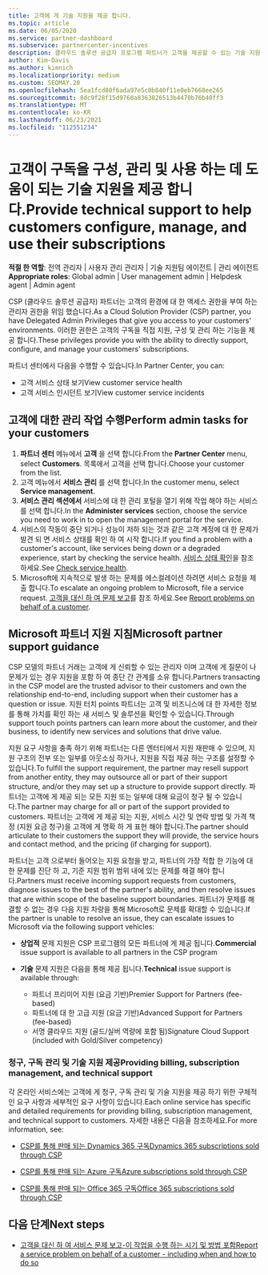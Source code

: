```yaml
---
title: 고객에 게 기술 지원을 제공 합니다.
ms.topic: article
ms.date: 06/05/2020
ms.service: partner-dashboard
ms.subservice: partnercenter-incentives
description: 클라우드 솔루션 공급자 프로그램 파트너가 고객을 제공할 수 있는 기술 지원의 유형에 대해 알아봅니다.
author: Kim-Davis
ms.author: kimnich
ms.localizationpriority: medium
ms.custom: SEOMAY.20
ms.openlocfilehash: 5ea1fcd80f6ada97e5c0b840f11e0eb7668ee265
ms.sourcegitcommit: 8dc9f28f15d9760a8363826513b4470b76b40ff3
ms.translationtype: MT
ms.contentlocale: ko-KR
ms.lasthandoff: 06/23/2021
ms.locfileid: "112551234"
---
```

# <a name="provide-technical-support-to-help-customers-configure-manage-and-use-their-subscriptions"></a><span data-ttu-id="0069a-103">고객이 구독을 구성, 관리 및 사용 하는 데 도움이 되는 기술 지원을 제공 합니다.</span><span class="sxs-lookup"><span data-stu-id="0069a-103">Provide technical support to help customers configure, manage, and use their subscriptions</span></span>


<span data-ttu-id="0069a-104">**적절 한 역할**: 전역 관리자 | 사용자 관리 관리자 | 기술 지원팀 에이전트 | 관리 에이전트</span><span class="sxs-lookup"><span data-stu-id="0069a-104">**Appropriate roles**: Global admin | User management admin | Helpdesk agent | Admin agent</span></span>

<span data-ttu-id="0069a-105">CSP (클라우드 솔루션 공급자) 파트너는 고객의 환경에 대 한 액세스 권한을 부여 하는 관리자 권한을 위임 했습니다.</span><span class="sxs-lookup"><span data-stu-id="0069a-105">As a Cloud Solution Provider (CSP) partner, you have Delegated Admin Privileges that give you access to your customers' environments.</span></span> <span data-ttu-id="0069a-106">이러한 권한은 고객의 구독을 직접 지원, 구성 및 관리 하는 기능을 제공 합니다.</span><span class="sxs-lookup"><span data-stu-id="0069a-106">These privileges provide you with the ability to directly support, configure, and manage your customers' subscriptions.</span></span>

<span data-ttu-id="0069a-107">파트너 센터에서 다음을 수행할 수 있습니다.</span><span class="sxs-lookup"><span data-stu-id="0069a-107">In Partner Center, you can:</span></span>

- <span data-ttu-id="0069a-108">고객 서비스 상태 보기</span><span class="sxs-lookup"><span data-stu-id="0069a-108">View customer service health</span></span>
- <span data-ttu-id="0069a-109">고객 서비스 인시던트 보기</span><span class="sxs-lookup"><span data-stu-id="0069a-109">View customer service incidents</span></span>

## <a name="perform-admin-tasks-for-your-customers"></a><span data-ttu-id="0069a-110">고객에 대한 관리 작업 수행</span><span class="sxs-lookup"><span data-stu-id="0069a-110">Perform admin tasks for your customers</span></span>

1. <span data-ttu-id="0069a-111">**파트너 센터** 메뉴에서 **고객** 을 선택 합니다.</span><span class="sxs-lookup"><span data-stu-id="0069a-111">From the **Partner Center** menu, select **Customers**.</span></span> <span data-ttu-id="0069a-112">목록에서 고객을 선택 합니다.</span><span class="sxs-lookup"><span data-stu-id="0069a-112">Choose your customer from the list.</span></span>
2. <span data-ttu-id="0069a-113">고객 메뉴에서 **서비스 관리** 를 선택 합니다.</span><span class="sxs-lookup"><span data-stu-id="0069a-113">In the customer menu, select **Service management**.</span></span>
3. <span data-ttu-id="0069a-114">**서비스 관리 섹션에서** 서비스에 대 한 관리 포털을 열기 위해 작업 해야 하는 서비스를 선택 합니다.</span><span class="sxs-lookup"><span data-stu-id="0069a-114">In the **Administer services** section, choose the service you need to work in to open the management portal for the service.</span></span>
4. <span data-ttu-id="0069a-115">서비스의 작동이 중단 되거나 성능이 저하 되는 것과 같은 고객 계정에 대 한 문제가 발견 되 면 서비스 상태를 확인 하 여 시작 합니다.</span><span class="sxs-lookup"><span data-stu-id="0069a-115">If you find a problem with a customer's account, like services being down or a degraded experience, start by checking the service health.</span></span> <span data-ttu-id="0069a-116">[서비스 상태 확인](check-service-health.md)을 참조 하세요.</span><span class="sxs-lookup"><span data-stu-id="0069a-116">See [Check service health](check-service-health.md).</span></span>
5. <span data-ttu-id="0069a-117">Microsoft에 지속적으로 발생 하는 문제를 에스컬레이션 하려면 서비스 요청을 제출 합니다.</span><span class="sxs-lookup"><span data-stu-id="0069a-117">To escalate an ongoing problem to Microsoft, file a service request.</span></span> <span data-ttu-id="0069a-118">[고객을 대신 하 여 문제 보고](report-problems-on-behalf-of-a-customer.md)를 참조 하세요.</span><span class="sxs-lookup"><span data-stu-id="0069a-118">See [Report problems on behalf of a customer](report-problems-on-behalf-of-a-customer.md).</span></span>

## <a name="microsoft-partner-support-guidance"></a><span data-ttu-id="0069a-119">Microsoft 파트너 지원 지침</span><span class="sxs-lookup"><span data-stu-id="0069a-119">Microsoft partner support guidance</span></span>

<span data-ttu-id="0069a-120">CSP 모델의 파트너 거래는 고객에 게 신뢰할 수 있는 관리자 이며 고객에 게 질문이 나 문제가 있는 경우 지원을 포함 하 여 종단 간 관계를 소유 합니다.</span><span class="sxs-lookup"><span data-stu-id="0069a-120">Partners transacting in the CSP model are the trusted advisor to their customers and own the relationship end-to-end, including support when their customer has a question or issue.</span></span> <span data-ttu-id="0069a-121">지원 터치 points 파트너는 고객 및 비즈니스에 대 한 자세한 정보를 통해 가치를 확인 하는 새 서비스 및 솔루션을 확인할 수 있습니다.</span><span class="sxs-lookup"><span data-stu-id="0069a-121">Through support touch points partners can learn more about the customer, and their business, to identify new services and solutions that drive value.</span></span>

<span data-ttu-id="0069a-122">지원 요구 사항을 충족 하기 위해 파트너는 다른 엔터티에서 지원 재판매 수 있으며, 지원 구조의 전부 또는 일부를 아웃소싱 하거나, 지원을 직접 제공 하는 구조를 설정할 수 있습니다.</span><span class="sxs-lookup"><span data-stu-id="0069a-122">To fulfill the support requirement, the partner may resell support from another entity, they may outsource all or part of their support structure, and/or they may set up a structure to provide support directly.</span></span>  <span data-ttu-id="0069a-123">파트너는 고객에 게 제공 되는 모든 지원 또는 일부에 대해 요금이 청구 될 수 있습니다.</span><span class="sxs-lookup"><span data-stu-id="0069a-123">The partner may charge for all or part of the support provided to customers.</span></span> <span data-ttu-id="0069a-124">파트너는 고객에 게 제공 되는 지원, 서비스 시간 및 연락 방법 및 가격 책정 (지원 요금 청구)을 고객에 게 명확 하 게 표현 해야 합니다.</span><span class="sxs-lookup"><span data-stu-id="0069a-124">The partner should articulate to their customers the support they will provide, the service hours and contact method, and the pricing (if charging for support).</span></span> 

<span data-ttu-id="0069a-125">파트너는 고객 으로부터 들어오는 지원 요청을 받고, 파트너의 가장 적합 한 기능에 대 한 문제를 진단 하 고, 기준 지원 범위 범위 내에 있는 문제를 해결 해야 합니다.</span><span class="sxs-lookup"><span data-stu-id="0069a-125">Partners must receive incoming support requests from customers, diagnose issues to the best of the partner's ability, and then resolve issues that are within scope of the baseline support boundaries.</span></span> <span data-ttu-id="0069a-126">파트너가 문제를 해결할 수 없는 경우 다음 지원 차량을 통해 Microsoft로 문제를 확대할 수 있습니다.</span><span class="sxs-lookup"><span data-stu-id="0069a-126">If the partner is unable to resolve an issue, they can escalate issues to Microsoft via the following support vehicles:</span></span>

- <span data-ttu-id="0069a-127">**상업적** 문제 지원은 CSP 프로그램의 모든 파트너에 게 제공 됩니다.</span><span class="sxs-lookup"><span data-stu-id="0069a-127">**Commercial** issue support is available to all partners in the CSP program</span></span>

- <span data-ttu-id="0069a-128">**기술** 문제 지원은 다음을 통해 제공 됩니다.</span><span class="sxs-lookup"><span data-stu-id="0069a-128">**Technical** issue support is available through:</span></span>

  - <span data-ttu-id="0069a-129">파트너 프리미어 지원 (요금 기반)</span><span class="sxs-lookup"><span data-stu-id="0069a-129">Premier Support for Partners (fee-based)</span></span>
  - <span data-ttu-id="0069a-130">파트너에 대 한 고급 지원 (요금 기반)</span><span class="sxs-lookup"><span data-stu-id="0069a-130">Advanced Support for Partners (fee-based)</span></span>
  - <span data-ttu-id="0069a-131">서명 클라우드 지원 (골드/실버 역량에 포함 됨)</span><span class="sxs-lookup"><span data-stu-id="0069a-131">Signature Cloud Support (included with Gold/Silver competency)</span></span>

### <a name="providing-billing-subscription-management-and-technical-support"></a><span data-ttu-id="0069a-132">청구, 구독 관리 및 기술 지원 제공</span><span class="sxs-lookup"><span data-stu-id="0069a-132">Providing billing, subscription management, and technical support</span></span> 

<span data-ttu-id="0069a-133">각 온라인 서비스에는 고객에 게 청구, 구독 관리 및 기술 지원을 제공 하기 위한 구체적인 요구 사항과 세부적인 요구 사항이 있습니다.</span><span class="sxs-lookup"><span data-stu-id="0069a-133">Each online service has specific and detailed requirements for providing billing, subscription management, and technical support to customers.</span></span> <span data-ttu-id="0069a-134">자세한 내용은 다음을 참조하세요.</span><span class="sxs-lookup"><span data-stu-id="0069a-134">For more information, see:</span></span>

- [<span data-ttu-id="0069a-135">CSP를 통해 판매 되는 Dynamics 365 구독</span><span class="sxs-lookup"><span data-stu-id="0069a-135">Dynamics 365 subscriptions sold through CSP</span></span>](https://www.microsoftpartnercommunity.com/t5/CSP/Microsoft-Partner-Support-Guidance/m-p/5262#M30)

- [<span data-ttu-id="0069a-136">CSP를 통해 판매 되는 Azure 구독</span><span class="sxs-lookup"><span data-stu-id="0069a-136">Azure subscriptions sold through CSP</span></span>](https://www.microsoftpartnercommunity.com/t5/CSP/Microsoft-Partner-Support-Guidance/m-p/5263#M31)

- [<span data-ttu-id="0069a-137">CSP를 통해 판매 되는 Office 365 구독</span><span class="sxs-lookup"><span data-stu-id="0069a-137">Office 365 subscriptions sold through CSP</span></span>](https://www.microsoftpartnercommunity.com/t5/CSP/Microsoft-Partner-Support-Guidance/m-p/5264#M32)

## <a name="next-steps"></a><span data-ttu-id="0069a-138">다음 단계</span><span class="sxs-lookup"><span data-stu-id="0069a-138">Next steps</span></span>

- [<span data-ttu-id="0069a-139">고객을 대신 하 여 서비스 문제 보고-이 작업을 수행 하는 시기 및 방법 포함</span><span class="sxs-lookup"><span data-stu-id="0069a-139">Report a service problem on behalf of a customer - including when and how to do so</span></span>](report-problems-on-behalf-of-a-customer.md)